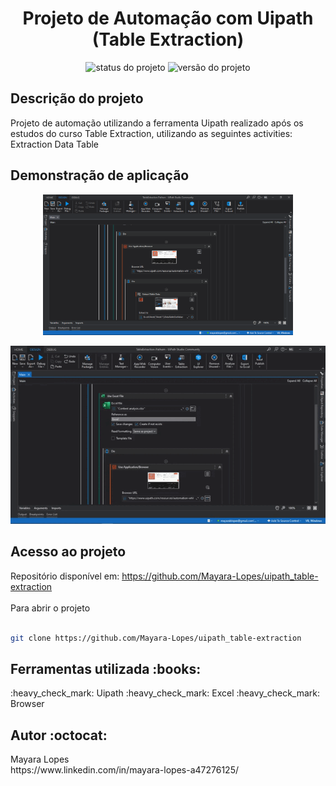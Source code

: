 <h1 align= "center">Projeto de Automação com Uipath (Table Extraction)</h1>

<p align= "center">
  <img src= "https://img.shields.io/badge/Status-Concluído-green" alt= "status do projeto">
  <img src= "https://img.shields.io/badge/version-1.0-green" alt= "versão do projeto">
</p>

<h2>Descrição do projeto </h2>
<p>
  Projeto de automação utilizando a ferramenta Uipath realizado após os estudos do curso Table Extraction, 
  utilizando as seguintes activities: Extraction Data Table
</p>

<h2>Demonstração de aplicação</h2>
<p align= "center">
  <img src= "https://github.com/Mayara-Lopes/assets/blob/main/01-tb.png" 
       alt="Imagem representando parte da escrita do projeto no Uipath" width= "400px">
</p>

 <p align= "center">
    <img src= "https://github.com/Mayara-Lopes/assets/blob/main/gif-tb.gif" 
       alt= "GIF representando a execução do projeto" width= "600px"> 
 </p>

<h2>Acesso ao projeto </h2>

  Repositório disponível em: https://github.com/Mayara-Lopes/uipath_table-extraction <br>
  <br>
  Para abrir o projeto <br>
  ``` bash
  
  git clone https://github.com/Mayara-Lopes/uipath_table-extraction
  
  ```

<h2>Ferramentas utilizada :books:</h2>
:heavy_check_mark: Uipath
:heavy_check_mark: Excel
:heavy_check_mark: Browser

<h2>Autor :octocat:</h2>
Mayara Lopes <br>
https://www.linkedin.com/in/mayara-lopes-a47276125/
